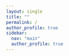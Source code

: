 ```yaml
---
layout: single
title: ""
permalink: /
author_profile: true
sidebar:
  nav: "main"
  author_profile: true
---
```


